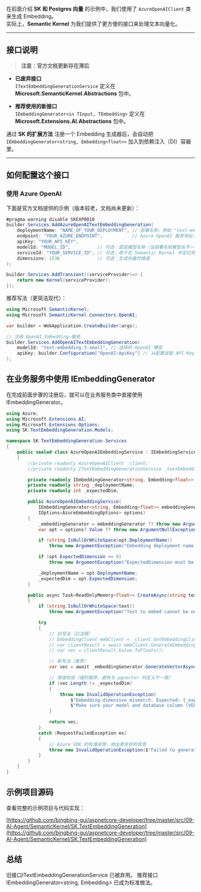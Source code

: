 
在前面介绍 **SK 和 Postgres 向量** 的示例中，我们使用了 `AzureOpenAIClient` 类来生成 Embedding。  
实际上，**Semantic Kernel** 为我们提供了更方便的接口来处理文本向量化。

---

## 接口说明

> **注意：官方文档更新存在滞后**

- **已废弃接口**  
  `ITextEmbeddingGenerationService` 定义在 **Microsoft.SemanticKernel.Abstractions** 包中。  

- **推荐使用的新接口**  
  `IEmbeddingGenerator<in TInput, TEmbedding>` 定义在 **Microsoft.Extensions.AI.Abstractions** 包中。  

通过 **SK 的扩展方法** 注册一个 Embedding 生成器后，会自动把  
`IEmbeddingGenerator<string, Embedding<float>>` 加入到依赖注入（DI）容器里。

---

## 如何配置这个接口

### 使用 Azure OpenAI

下面是官方文档提供的示例（版本较老，文档尚未更新）：
```csharp
#pragma warning disable SKEXP0010
builder.Services.AddAzureOpenAITextEmbeddingGeneration(
    deploymentName: "NAME_OF_YOUR_DEPLOYMENT", // 部署名称，例如 "text-embedding-ada-002"
    endpoint: "YOUR_AZURE_ENDPOINT",           // Azure OpenAI 服务地址，例如 https://myaiservice.openai.azure.com
    apiKey: "YOUR_API_KEY",
    modelId: "MODEL_ID",          // 可选：底层模型名称（当部署名和模型名不一致时）
    serviceId: "YOUR_SERVICE_ID", // 可选：用于在 Semantic Kernel 中定位特定服务
    dimensions: 1536              // 可选：生成向量的维度
);

builder.Services.AddTransient((serviceProvider)=> {
    return new Kernel(serviceProvider);
});
```

推荐写法（更简洁现代）：

```csharp
using Microsoft.SemanticKernel;
using Microsoft.SemanticKernel.Connectors.OpenAI;

var builder = WebApplication.CreateBuilder(args);

// 注册 OpenAI Embedding 服务
builder.Services.AddOpenAITextEmbeddingGeneration(
    modelId: "text-embedding-3-small", // 选择的 OpenAI 模型
    apiKey: builder.Configuration["OpenAI:ApiKey"] // 从配置读取 API Key
);
```

## 在业务服务中使用 IEmbeddingGenerator

在完成前面步骤的注册后，就可以在业务服务类中直接使用 IEmbeddingGenerator。

```csharp
using Azure;
using Microsoft.Extensions.AI;
using Microsoft.Extensions.Options;
using SK.TextEmbeddingGeneration.Models;

namespace SK.TextEmbeddingGeneration.Services
{
    public sealed class AzureOpenAIEmbeddingService : IEmbeddingService
    {
        //private readonly AzureOpenAIClient _client;
        //private readonly ITextEmbeddingGenerationService _textEmbeddingGenerationService;

        private readonly IEmbeddingGenerator<string, Embedding<float>> _embeddingGenerator;
        private readonly string _deploymentName;
        private readonly int _expectedDim;

        public AzureOpenAIEmbeddingService(
            IEmbeddingGenerator<string, Embedding<float>> embeddingGenerator,
            IOptions<AzureEmbeddingOptions> options)
        {
            _embeddingGenerator = embeddingGenerator ?? throw new ArgumentException("");
            var opt = options?.Value ?? throw new ArgumentNullException(nameof(options));

            if (string.IsNullOrWhiteSpace(opt.DeploymentName))
                throw new ArgumentException("Embedding deployment name is required.", nameof(options));

            if (opt.ExpectedDimension <= 0)
                throw new ArgumentException("ExpectedDimension must be a positive integer.", nameof(options));

            _deploymentName = opt.DeploymentName;
            _expectedDim = opt.ExpectedDimension;
        }

        public async Task<ReadOnlyMemory<float>> CreateAsync(string text, CancellationToken ct = default)
        {
            if (string.IsNullOrWhiteSpace(text))
                throw new ArgumentException("Text to embed cannot be null or empty.", nameof(text));

            try
            {
                // 旧写法（已注释）
                // EmbeddingClient embClient = _client.GetEmbeddingClient(_deploymentName);
                // var clientResult = await embClient.GenerateEmbeddingAsync(text, cancellationToken: ct);
                // var vec = clientResult.Value.ToFloats();

                // 新写法（推荐）
                var vec = await _embeddingGenerator.GenerateVectorAsync(text);

                // 维度校验（强烈推荐，避免与 pgvector 列定义不一致）
                if (vec.Length != _expectedDim)
                {
                    throw new InvalidOperationException(
                        $"Embedding dimension mismatch. Expected: {_expectedDim}, Actual: {vec.Length}. " +
                        $"Make sure your model and database column (VECTOR({_expectedDim})) match.");
                }

                return vec;
            }
            catch (RequestFailedException ex)
            {
                // Azure SDK 的标准异常，抛出更友好的信息
                throw new InvalidOperationException($"Failed to generate embedding from Azure OpenAI: {ex.Message}", ex);
            }
        }
    }
}
```

## 示例项目源码

查看完整的示例项目与代码实现：

[https://github.com/bingbing-gui/aspnetcore-developer/tree/master/src/09-AI-Agent/SemanticKernel/SK.TextEmbeddingGeneration](https://github.com/bingbing-gui/aspnetcore-developer/tree/master/src/09-AI-Agent/SemanticKernel/SK.TextEmbeddingGeneration)


## 总结

旧接口ITextEmbeddingGenerationService 已被弃用。
推荐接口 IEmbeddingGenerator<string, Embedding<float>> 已成为标准做法。
